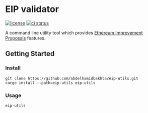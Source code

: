 # EIP validator

[![license](https://img.shields.io/badge/license-Apache--2.0-blue)](https://github.com/abdelhamidbakhta/eip-utils)
[![ci status](https://github.com/abdelhamidbakhta/eip-utils/workflows/ci/badge.svg)](https://github.com/abdelhamidbakhta/eip-utils/actions)

A command line utility tool which provides [Ethereum Improvement
Proposals](https://eips.ethereum.org) features.

## Getting Started

### Install

```console
git clone https://github.com/abdelhamidbakhta/eip-utils.git
cargo install --path=eip-utils eip-utils
```

### Usage

```console
eip-utils
```
